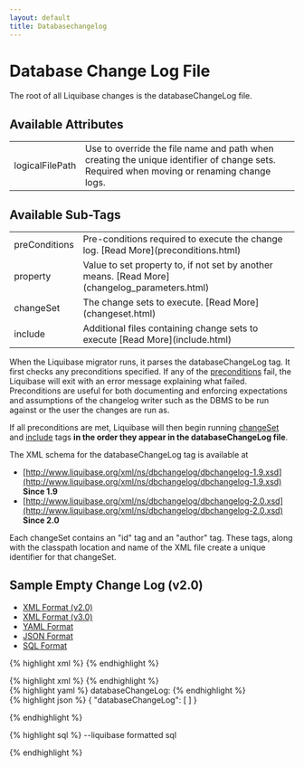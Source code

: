 ```yaml
---
layout: default
title: Databasechangelog
---
```


# Database Change Log File

The root of all Liquibase changes is the databaseChangeLog file.

## Available Attributes ##

<table>
<tr><td>logicalFilePath</td><td>Use to override the file name and path when creating the unique identifier of change sets. Required when moving or renaming change logs.</td></tr>
</table>

## Available Sub-Tags ##

<table>
<tr><td>preConditions</td><td>Pre-conditions required to execute the change log. [Read More](preconditions.html)</td></tr>
<tr><td>property</td><td>Value to set property to, if not set by another means. [Read More](changelog_parameters.html)</td></tr>
<tr><td>changeSet</td><td>The change sets to execute. [Read More](changeset.html)</td></tr>
<tr><td>include</td><td>Additional files containing change sets to execute [Read More](include.html)</td></tr>
</table>

When the Liquibase migrator runs, it parses the databaseChangeLog tag. It first checks any preconditions specified. If any of the [preconditions](preconditions.html) fail, the Liquibase will exit with an error message explaining what failed. Preconditions are useful for both documenting and enforcing expectations and assumptions of the changelog writer such as the DBMS to be run against or the user the changes are run as.

If all preconditions are met, Liquibase will then begin running [changeSet](changeSet.html) and [include](include.html) tags **in the order they appear in the databaseChangeLog file**.

The XML schema for the databaseChangeLog tag is available at
* [http://www.liquibase.org/xml/ns/dbchangelog/dbchangelog-1.9.xsd](http://www.liquibase.org/xml/ns/dbchangelog/dbchangelog-1.9.xsd) **Since 1.9**
* [http://www.liquibase.org/xml/ns/dbchangelog/dbchangelog-2.0.xsd](http://www.liquibase.org/xml/ns/dbchangelog/dbchangelog-2.0.xsd) **Since 2.0**

Each changeSet contains an "id" tag and an "author" tag. These tags, along with the classpath location and name of the XML file create a unique identifier for that changeSet.



## Sample Empty Change Log (v2.0) ##

<div id='changelog-tabs'>
<ul>
    <li><a href="#tab-xmlv2">XML Format (v2.0)</a></li>
    <li><a href="#tab-xmlv3">XML Format (v3.0)</a></li>
    <li><a href="#tab-yaml">YAML Format</a></li>
    <li><a href="#tab-json">JSON Format</a></li>
    <li><a href="#tab-sql">SQL Format</a></li>
  </ul>
<div id='tab-xmlv2'>

{% highlight xml %}
<databaseChangeLog
    xmlns="http://www.liquibase.org/xml/ns/dbchangelog"
    xmlns:xsi="http://www.w3.org/2001/XMLSchema-instance"
    xmlns:ext="http://www.liquibase.org/xml/ns/dbchangelog-ext"
    xsi:schemaLocation="http://www.liquibase.org/xml/ns/dbchangelog http://www.liquibase.org/xml/ns/dbchangelog/dbchangelog-2.0.xsd
    http://www.liquibase.org/xml/ns/dbchangelog-ext http://www.liquibase.org/xml/ns/dbchangelog/dbchangelog-ext.xsd">
</databaseChangeLog>
{% endhighlight %}

</div>
<div id="tab-xmlv3">
{% highlight xml %}
<databaseChangeLog
        xmlns="http://www.liquibase.org/xml/ns/dbchangelog"
        xmlns:xsi="http://www.w3.org/2001/XMLSchema-instance"
        xmlns:ext="http://www.liquibase.org/xml/ns/dbchangelog-ext"
        xsi:schemaLocation="http://www.liquibase.org/xml/ns/dbchangelog http://www.liquibase.org/xml/ns/dbchangelog/dbchangelog-3.0.xsd
        http://www.liquibase.org/xml/ns/dbchangelog-ext http://www.liquibase.org/xml/ns/dbchangelog/dbchangelog-ext.xsd">
{% endhighlight %}
</div>
<div id="tab-yaml">
{% highlight yaml %}
databaseChangeLog:
{% endhighlight %}
</div>

<div id="tab-json">
{% highlight json %}
{
    "databaseChangeLog": [
    ]
}

{% endhighlight %}
</div>

<div id="tab-sql">
{% highlight sql %}
--liquibase formatted sql

{% endhighlight %}
</div>
</div>

<script>
  $(function() {
    $( "#changelog-tabs" ).tabs();
  });
</script>
